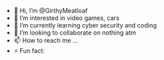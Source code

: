 - 👋 Hi, I’m @GirthyMeatloaf
- 👀 I’m interested in video games, cars
- 🌱 I’m currently learning cyber security and coding
- 💞️ I’m looking to collaborate on nothing atm
- 📫 How to reach me ...
- ⚡ Fun fact: 

<!---
GirthyMeatloaf/GirthyMeatloaf is a ✨ special ✨ repository because its `README.md` (this file) appears on your GitHub profile.
You can click the Preview link to take a look at your changes.
--->
